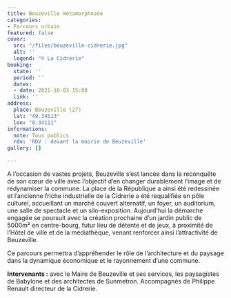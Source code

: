 ```yaml
---
title: Beuzeville métamorphosée
categories:
- Parcours urbain
featured: false
cover:
  src: "/files/beuzeville-cidrerie.jpg"
  alt: ''
  legend: "© La Cidrerie"
booking:
  state: ''
  period: ''
  dates:
  - date: 2021-10-03 15:00
  link: ''
address:
  place: Beuzeville (27)
  lat: "49.34513"
  lon: "0.34111"
informations:
  note: Tous publics
  rdv: 'RDV : devant la mairie de Beuzeville'
gallery: []

---
```

A l’occasion de vastes projets, Beuzeville s’est lancée dans la reconquête de son cœur de ville avec l’objectif d’en changer durablement l’image et de redynamiser la commune. La place de la République a ainsi été redessinée et l’ancienne friche industrielle de la Cidrerie a été requalifiée en pôle culturel, accueillant un marché couvert alternatif, un foyer, un auditorium, une salle de spectacle et un silo-exposition. Aujourd’hui la démarche engagée se poursuit avec la création prochaine d’un jardin public de 5000m² en centre-bourg, futur lieu de détente et de jeux, à proximité de l’Hôtel de ville et de la médiathèque, venant renforcer ainsi l’attractivité de Beuzeville.

Ce parcours permettra d’appréhender le rôle de l’architecture et du paysage dans la dynamique économique et le rayonnement d’une commune.

**Intervenants :** avec le Maire de Beuzeville et ses services, les paysagistes de Babylone et des architectes de Sunmetron. Accompagnés de Philippe Renault directeur de la Cidrerie.